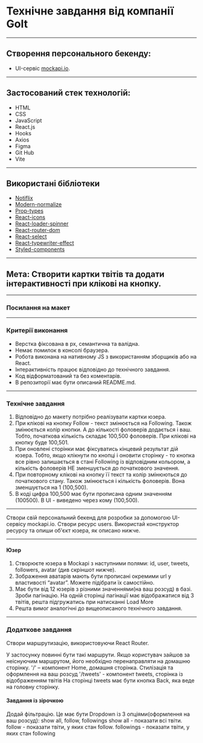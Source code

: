 # Технічне завдання від компанії GoIt

---

## Створення персонального бекенду:

- UI-сервіс [mockapi.io](https://mockapi.io/projects).

---

## Застосований стек технологій:

- HTML
- CSS
- JavaScript
- React.js
- Hooks
- Axios
- Figma
- Git Hub
- Vite

---

## Використані бібліотеки

- [Notiflix](https://www.npmjs.com/package/notiflix)
- [Modern-normalize](https://www.npmjs.com/package/modern-normalize)
- [Prop-types](https://www.npmjs.com/package/prop-types)
- [React-icons](https://www.npmjs.com/package/react-icons)
- [React-loader-spinner](https://www.npmjs.com/package/react-loader-spinner)
- [React-router-dom](https://www.npmjs.com/package/react-router-dom)
- [React-select](https://react-select.com/home)
- [React-typewriter-effect](https://blog.logrocket.com/code-block-typewriter-effect-react/)
- [Styled-components](https://styled-components.com/)

---

## Мета: Створити картки твітів та додати інтерактивності при клікові на кнопку.

---

### Посилання на макет[](https://www.figma.com/file/zun1oP6NmS2Lmgbcj6e1IG/Test?type=design&node-id=0-1&t=5VDfFa5NoTZg8xoz-0)

---

### Критерії виконання

- Верстка фіксована в рх, семантична та валідна.
- Немає помилок в консолі браузера.
- Робота виконана на нативному JS з використанням зборщиків або на React.
- Інтерактивність працює відповідно до технічного завдання.
- Код відформатований та без коментарів.
- В репозиторії має бути описаний README.md.

---

### Технічне завдання

1. Відповідно до макету потрібно реалізувати картки юзера.
2. При клікові на кнопку Follow - текст змінюється на Following. Також
   змінюється колір кнопки. А до кількості фоловерів додається і ваш. Тобто,
   початкова кількість складає 100,500 фоловерів. При клікові на кнопку буде
   100,501.
3. При оновлені сторінки має фіксуватись кінцевий результат дій юзера. Тобто,
   якщо клікнути по кнопці і оновити сторінку - то кнопка все рівно залишається
   в стані Following із відповідним кольором, а кількість фоловерів НЕ
   зменшується до початкового значення.
4. При повторному клікові на кнопку її текст та колір змінюються до початкового
   стану. Також змінюється і кількість фоловерів. Вона зменшується на 1
   (100,500).
5. В коді цифра 100,500 має бути прописана одним значенням (100500). В UI -
   виведено через кому (100,500).

---

Створи свій персональний бекенд для розробки за допомогою UI-сервісу mockapi.io.
Створи ресурс users. Використай конструктор ресурсу та опиши об'єкт юзера, як
описано нижче.

---

#### Юзер

1. Створюєте юзера в Mockapi з наступними полями: id, user, tweets, followers,
   avatar (див скріншот нижче).
2. Зображення аватарів мають бути прописані окремими url у властивості “avatar”.
   Можете підібрати їх самостійно.
3. Має бути від 12 юзерів з різними значеннями(на ваш розсуд) в базі. Зроби
   пагінацію. На одній сторінці пагінації має відображатися від 3 твітів, решта
   підгружатись при натисканні Load More
4. Решта вимог аналогічні до вищеописаного технічного завдання.

---

### Додаткове завдання

Створи маршрутизацію, використовуючи React Router.

У застосунку повинні бути такі маршрути. Якщо користувач зайшов за неіснуючим
маршрутом, його необхідно перенаправляти на домашню сторінку. '/' – компонент
Home, домашня сторінка. Стилізація та оформлення на ваш розсуд '/tweets' -
компонент tweets, сторінка із відображенням твітів На сторінці tweets має бути
кнопка Back, яка веде на головну сторінку.

#### Завдання із зірочкою

Додай фільтрацію. Це має бути Dropdown із 3 опціями(оформлення на ваш розсуд):
show all, follow, followings show all - показати всі твіти. follow - показати
твіти, у яких стан follow. followings - показати твіти, у яких стан following
